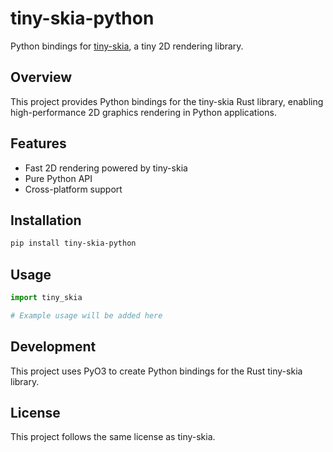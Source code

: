 # tiny-skia-python

Python bindings for [tiny-skia](https://github.com/linebender/tiny-skia), a tiny 2D rendering library.

## Overview

This project provides Python bindings for the tiny-skia Rust library, enabling high-performance 2D graphics rendering in Python applications.

## Features

- Fast 2D rendering powered by tiny-skia
- Pure Python API
- Cross-platform support

## Installation

```bash
pip install tiny-skia-python
```

## Usage

```python
import tiny_skia

# Example usage will be added here
```

## Development

This project uses PyO3 to create Python bindings for the Rust tiny-skia library.

## License

This project follows the same license as tiny-skia.